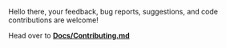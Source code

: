 
Hello there, your feedback, bug reports, suggestions, and code contributions are welcome!

Head over to **[Docs/Contributing.md](<./Docs/Contributing.md>)**
